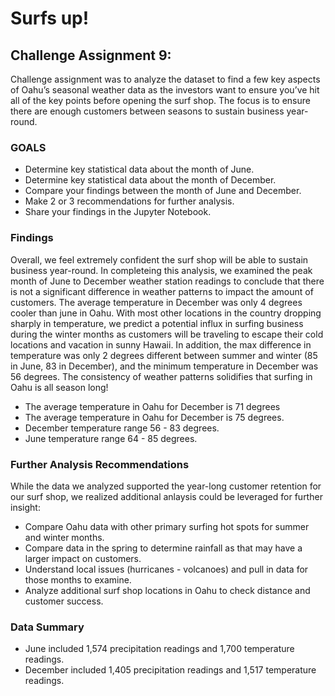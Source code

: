 # Surfs up!

## Challenge Assignment 9:

Challenge assignment was to analyze the dataset to find a few key aspects of Oahu’s seasonal weather data as the investors want to ensure you’ve hit all of the key points before opening the surf shop.  The focus is to ensure there are enough customers between seasons to sustain business year-round.

### GOALS

- Determine key statistical data about the month of June.
- Determine key statistical data about the month of December.
- Compare your findings between the month of June and December.
- Make 2 or 3 recommendations for further analysis.
- Share your findings in the Jupyter Notebook.

### Findings

Overall, we feel extremely confident the surf shop will be able to sustain business year-round.  In completeing this analysis, we examined the peak month of June to December weather station readings to conclude that there is not a significant difference in weather patterns to impact the amount of customers.  The average temperature in December was only 4 degrees cooler than june in Oahu.  With most other locations in the country dropping sharply in temperature, we predict a potential influx in surfing business during the winter months as customers will be traveling to escape their cold locations and vacation in sunny Hawaii.  In addition, the max difference in temperature was only 2 degrees different between summer and winter (85 in June, 83 in December), and the minimum temperature in December was 56 degrees.  The consistency of weather patterns solidifies that surfing in Oahu is all season long!

 - The average temperature in Oahu for December is 71 degrees
 - The average temperature in Oahu for December is 75 degrees.
 - December temperature range 56 - 83 degrees.
 - June temperature range 64 - 85 degrees.
 
 ### Further Analysis Recommendations
 
While the data we analyzed supported the year-long customer retention for our surf shop, we realized additional anlaysis could be leveraged for further insight:

 - Compare Oahu data with other primary surfing hot spots for summer and winter months.
 - Compare data in the spring to determine rainfall as that may have a larger impact on customers.
 - Understand local issues (hurricanes - volcanoes) and pull in data for those months to examine. 
 - Analyze additional surf shop locations in Oahu to check distance and customer success.
  
  
 ### Data Summary
  - June included 1,574 precipitation readings and 1,700 temperature readings.
  - December included 1,405 precipitation readings and 1,517 temperature readings.
